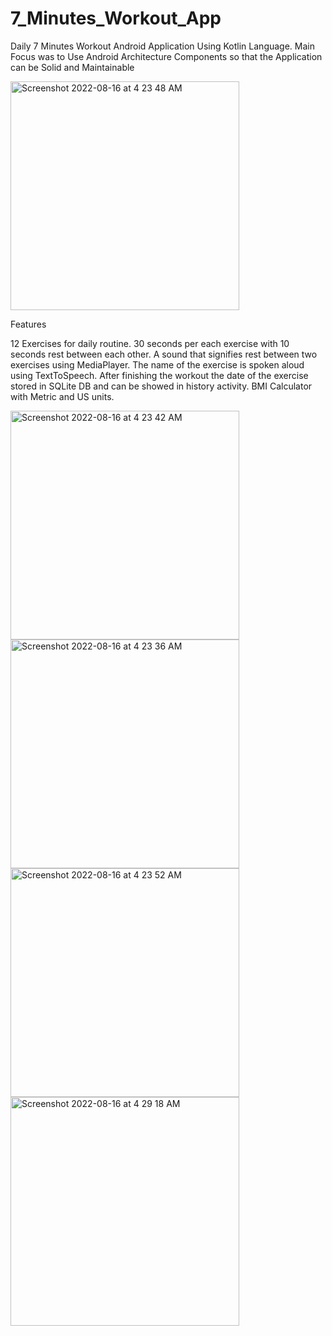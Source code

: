 # 7_Minutes_Workout_App

Daily 7 Minutes Workout Android Application Using Kotlin Language.
Main Focus was to Use Android Architecture Components so that the Application can be Solid and Maintainable

<img width="366" alt="Screenshot 2022-08-16 at 4 23 48 AM" src="https://user-images.githubusercontent.com/98079619/188065510-dd10165e-02e7-422b-8449-57934fcb2a7e.png">



Features

12 Exercises for daily routine.
30 seconds per each exercise with 10 seconds rest between each other.
A sound that signifies rest between two exercises using MediaPlayer.
The name of the exercise is spoken aloud using TextToSpeech.
After finishing the workout the date of the exercise stored in SQLite DB and can be showed in history activity.
BMI Calculator with Metric and US units.


<img width="366" alt="Screenshot 2022-08-16 at 4 23 42 AM" src="https://user-images.githubusercontent.com/98079619/188065532-0ae2bb8a-6966-43c2-b5b4-2e45d3162f37.png">
<img width="366" alt="Screenshot 2022-08-16 at 4 23 36 AM" src="https://user-images.githubusercontent.com/98079619/188065534-93154c18-4ff2-4964-b015-70eb7188645b.png">
<img width="366" alt="Screenshot 2022-08-16 at 4 23 52 AM" src="https://user-images.githubusercontent.com/98079619/188065544-7c2636d2-8bc5-4b7e-b84c-891538518621.png">
<img width="366" alt="Screenshot 2022-08-16 at 4 29 18 AM" src="https://user-images.githubusercontent.com/98079619/188065547-79576f92-dc29-45f2-a4bb-6a9bfedfbe7b.png">

